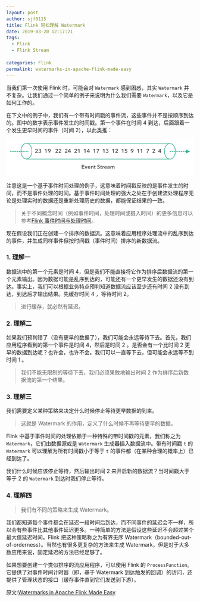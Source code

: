 ```yaml
---
layout: post
author: sjf0115
title: Flink 轻松理解 Watermark
date: 2019-03-20 12:17:21
tags:
  - Flink
  - Flink Stream

categories: Flink
permalink: watermarks-in-apache-flink-made-easy
---
```


当我们第一次使用 Flink 时，可能会对 `Watermark` 感到困惑，其实 `Watermark` 并不复杂。让我们通过一个简单的例子来说明为什么我们需要 `Watermark`，以及它是如何工作的。

在下文中的例子中，我们有一个带有时间戳的事件流，这些事件并不是按顺序到达的。图中的数字表示事件发生的时间戳。第一个事件在时间 4 到达，后面跟着一个发生更早时间的事件（时间 2），以此类推：

![](img-watermarks-in-apache-flink-made-easy-1.png)

注意这是一个基于事件时间处理的例子，这意味着时间戳反映的是事件发生的时间，而不是事件处理的时间。基于事件时间处理的强大之处在于创建流处理程序无论是处理实时的数据还是重新处理历史的数据，都能保证结果的一致。

> 关于不同概念时间（例如事件时间，处理时间或摄入时间）的更多信息可以参考[Flink 事件时间与处理时间](https://smartsi.blog.csdn.net/article/details/126554454)。

现在假设我们正在创建一个排序的数据流。这意味着应用程序处理流中的乱序到达的事件，并生成同样事件但按时间戳（事件时间）排序的新数据流。

### 1. 理解一

数据流中的第一个元素是时间 4，但是我们不能直接将它作为排序后数据流的第一个元素输出。因为数据可能是乱序到达的，可能还有一个更早发生的数据还没有到达。事实上，我们可以根据业务特点预判知道数据流应该至少还有时间 2 没有到达，到达后才输出结果。先缓存时间 4 ，等待时间 2。

> 进行缓存，就必然有延迟。

### 2. 理解二

如果我们预判错了（没有更早的数据了），我们可能会永远等待下去。首先，我们应用程序看到的第一个事件是时间 4，然后是时间 2 。是否会有一个比时间 2 更早的数据到达呢？也许会，也许不会。我们可以一直等下去，但可能会永远等不到时间 1 。

> 我们不能无限制的等待下去，我们必须果敢地输出时间 2 作为排序后新数据流的第一个结果。

### 3. 理解三

我们需要定义某种策略来决定什么时候停止等待更早数据的到来。

> 这就是 Watermark 的作用，定义了什么时候不再等待更早的数据。

Flink 中基于事件时间的处理依赖于一种特殊的带时间戳的元素，我们称之为 `Watermark`，它们由数据源或是 `Watermark` 生成器插入数据流中。带有时间戳 `t` 的 `Watermark` 可以理解为所有时间戳小于等于 `t` 的事件都（在某种合理的概率上）已经到达了。

我们什么时候应该停止等待，然后输出时间 2 来开启新的数据流？当时间戳大于等于 2 的 `Watermark` 到达时我们停止等待。

### 4. 理解四

> 我们有不同的策略来生成 Watermark。

我们都知道每个事件都会在延迟一段时间后到达，而不同事件的延迟会不一样，所以会有些事件比其他事件延迟更多。一种简单的方法是假设这些延迟不会超过某个最大值延迟时间。Flink 把这种策略称之为有界无序 Watermark（bounded-out-of-orderness）。当然也有很多更复杂的方法来生成 Watermark，但是对于大多数应用来说，固定延迟的方法已经足够了。

如果想要创建一个类似排序的流应用程序，可以使用 Flink 的 `ProcessFunction`。它提供了对事件时间计时器（即，基于 Watermark 到达触发的回调）的访问，还提供了管理状态的接口（缓存事件直到它们发送到下游）。

原文:[Watermarks in Apache Flink Made Easy](https://www.ververica.com/blog/watermarks-in-apache-flink-made-easy)
